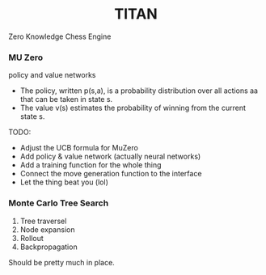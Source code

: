 <h1 align="center">
  <b>TITAN</b><br>
</h1>


Zero Knowledge Chess Engine


### MU Zero 
policy and value networks

- The policy, written p(s,a), is a probability distribution over all actions aa that can be taken in state s.
- The value v(s) estimates the probability of winning from the current state s.


TODO:
- Adjust the UCB formula for MuZero
- Add policy & value network (actually neural networks)
- Add a training function for the whole thing
- Connect the move generation function to the interface
- Let the thing beat you (lol)


### Monte Carlo Tree Search

1. Tree traversel 
2. Node expansion
3. Rollout
4. Backpropagation

Should be pretty much in place.
